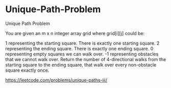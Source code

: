 # Unique-Path-Problem
Unique Path Problem

You are given an m x n integer array grid where grid[i][j] could be:

1 representing the starting square. There is exactly one starting square.
2 representing the ending square. There is exactly one ending square.
0 representing empty squares we can walk over.
-1 representing obstacles that we cannot walk over.
Return the number of 4-directional walks from the starting square to the ending square, that walk over every non-obstacle square exactly once.

https://leetcode.com/problems/unique-paths-iii/
